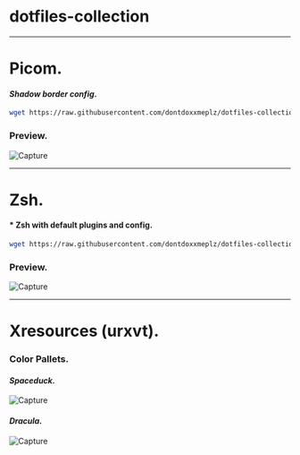# dotfiles-collection

---

# **Picom.**

#### ***Shadow border config***.

```bash
wget https://raw.githubusercontent.com/dontdoxxmeplz/dotfiles-collection/main/picom/picom.conf.shadows -O ~/.config/picom/picom.conf
```

### Preview.

![Capture](https://user-images.githubusercontent.com/85412253/140907799-7deb8f1f-5e6f-48d1-99b2-85fd269c6668.PNG)

---

# **Zsh.**

#### * Zsh with default plugins and config.

```bash
wget https://raw.githubusercontent.com/dontdoxxmeplz/dotfiles-collection/main/zsh/default-plugins/zshrc -O ~/.zshrc && source ~/.zshrc
```

### Preview.

![Capture](https://user-images.githubusercontent.com/85412253/140910698-40afb7f5-b6cc-44d1-a653-e47956ca174d.PNG)

---

# **Xresources (urxvt).**

### Color Pallets.

#### ***Spaceduck.***

![Capture](https://user-images.githubusercontent.com/85412253/140913594-285fbb1d-3e62-4703-b3ad-52f746b5fde3.PNG)


#### ***Dracula.***

![Capture](https://user-images.githubusercontent.com/85412253/141883041-18d166d9-0789-4ba0-aae1-91058b3b2d57.PNG)
